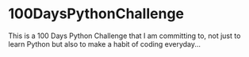 # 100DaysPythonChallenge
This is a 100 Days Python Challenge that I am committing to, not just to learn Python but also to make a habit of coding everyday...
